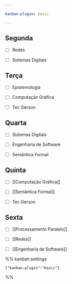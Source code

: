 ```yaml
---

kanban-plugin: basic

---
```


## Segunda

- [ ] Redes
- [ ] Sistemas Digitais


## Terça

- [ ] Epistemologia
- [ ] Computação Gráfica
- [ ] Tec Gerson


## Quarta

- [ ] Sistemas Digitais
- [ ] Engenharia de Software
- [ ] Semântica Formal


## Quinta

- [ ] [[Computação Gráfica]]
- [ ] [[Semântica Formal]]
- [ ] Tec Gerson


## Sexta

- [ ] [[Processamento Paralelo]]
- [ ] [[Redes]]
- [ ] [[Engenharia de Software]]




%% kanban:settings
```
{"kanban-plugin":"basic"}
```
%%